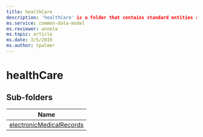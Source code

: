 ```yaml
---
title: healthCare
description: 'healthCare' is a folder that contains standard entities related to the Common Data Model.
ms.service: common-data-model
ms.reviewer: anneta
ms.topic: article
ms.date: 3/5/2019
ms.author: tpalmer
---
```


# healthCare


## Sub-folders

|Name|
|---|
|[electronicMedicalRecords](electronicMedicalRecords/overview.md)|



